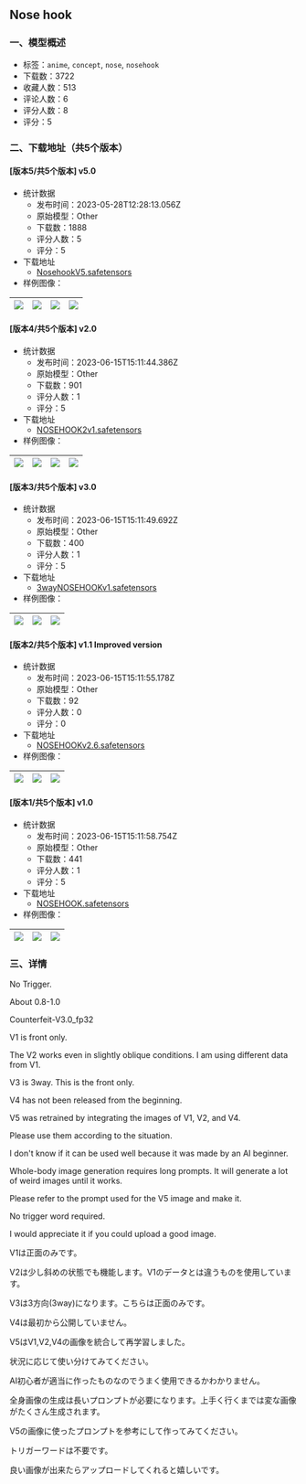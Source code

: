 ## Nose hook
### 一、模型概述

- 标签：`anime`, `concept`, `nose`, `nosehook`
- 下载数：3722
- 收藏人数：513
- 评论人数：6
- 评分人数：8
- 评分：5

### 二、下载地址（共5个版本）

#### [版本5/共5个版本] v5.0

- 统计数据
  - 发布时间：2023-05-28T12:28:13.056Z
  - 原始模型：Other
  - 下载数：1888
  - 评分人数：5
  - 评分：5
- 下载地址
  - [NosehookV5.safetensors](https://civitai.com/api/download/models/83630)
- 样例图像：

| <img src="https://image.civitai.com/xG1nkqKTMzGDvpLrqFT7WA/61046981-5f68-4da1-a0a0-db88628e2b2c/width=450/1154899.jpeg" /> | <img src="https://image.civitai.com/xG1nkqKTMzGDvpLrqFT7WA/05c864d4-0edd-403e-bda1-727b78e436b9/width=450/945665.jpeg" /> | <img src="https://image.civitai.com/xG1nkqKTMzGDvpLrqFT7WA/8a61f721-35f2-4c0b-b64f-da297839aae9/width=450/943562.jpeg" /> | <img src="https://image.civitai.com/xG1nkqKTMzGDvpLrqFT7WA/41cf7ae4-ad8f-4e32-80ae-31c07f9a72fe/width=450/943567.jpeg" /> |
| ---- | ---- | ---- | ---- |

#### [版本4/共5个版本] v2.0

- 统计数据
  - 发布时间：2023-06-15T15:11:44.386Z
  - 原始模型：Other
  - 下载数：901
  - 评分人数：1
  - 评分：5
- 下载地址
  - [NOSEHOOK2v1.safetensors](https://civitai.com/api/download/models/63850)
- 样例图像：

| <img src="https://image.civitai.com/xG1nkqKTMzGDvpLrqFT7WA/0de56ab5-1522-424f-b468-5fd6a02bb5d0/width=450/942149.jpeg" /> | <img src="https://image.civitai.com/xG1nkqKTMzGDvpLrqFT7WA/25233bed-b059-4dd7-b353-be59aef1d62a/width=450/704733.jpeg" /> | <img src="https://image.civitai.com/xG1nkqKTMzGDvpLrqFT7WA/90539700-08ab-4fa9-b130-74f25d9aeee9/width=450/705794.jpeg" /> | <img src="https://image.civitai.com/xG1nkqKTMzGDvpLrqFT7WA/5298fc12-91df-4c84-897e-7e3a4478a704/width=450/707622.jpeg" /> |
| ---- | ---- | ---- | ---- |

#### [版本3/共5个版本] v3.0

- 统计数据
  - 发布时间：2023-06-15T15:11:49.692Z
  - 原始模型：Other
  - 下载数：400
  - 评分人数：1
  - 评分：5
- 下载地址
  - [3wayNOSEHOOKv1.safetensors](https://civitai.com/api/download/models/65752)
- 样例图像：

| <img src="https://image.civitai.com/xG1nkqKTMzGDvpLrqFT7WA/72d4eecc-b12a-4345-b81f-f065dc17aae7/width=450/728708.jpeg" /> | <img src="https://image.civitai.com/xG1nkqKTMzGDvpLrqFT7WA/44d79935-5492-44ee-91f8-0a24807abafb/width=450/728866.jpeg" /> | <img src="https://image.civitai.com/xG1nkqKTMzGDvpLrqFT7WA/7aeb56d9-ca4a-4434-96c6-977021c75d0b/width=450/942639.jpeg" /> |
| ---- | ---- | ---- |

#### [版本2/共5个版本] v1.1 Improved version

- 统计数据
  - 发布时间：2023-06-15T15:11:55.178Z
  - 原始模型：Other
  - 下载数：92
  - 评分人数：0
  - 评分：0
- 下载地址
  - [NOSEHOOKv2.6.safetensors](https://civitai.com/api/download/models/66406)
- 样例图像：

| <img src="https://image.civitai.com/xG1nkqKTMzGDvpLrqFT7WA/9ac3e2af-0b52-4cd9-8ea6-1001cd642a16/width=450/736703.jpeg" /> | <img src="https://image.civitai.com/xG1nkqKTMzGDvpLrqFT7WA/a6db6397-8ab9-43ed-9db6-c7f448a8b1f1/width=450/942483.jpeg" /> | <img src="https://image.civitai.com/xG1nkqKTMzGDvpLrqFT7WA/962cdfa1-ce5c-4af7-b56d-2cc9078d628b/width=450/942484.jpeg" /> |
| ---- | ---- | ---- |

#### [版本1/共5个版本] v1.0

- 统计数据
  - 发布时间：2023-06-15T15:11:58.754Z
  - 原始模型：Other
  - 下载数：441
  - 评分人数：1
  - 评分：5
- 下载地址
  - [NOSEHOOK.safetensors](https://civitai.com/api/download/models/62983)
- 样例图像：

| <img src="https://image.civitai.com/xG1nkqKTMzGDvpLrqFT7WA/a952978b-f56b-42a6-a471-156cea3479f9/width=450/693742.jpeg" /> | <img src="https://image.civitai.com/xG1nkqKTMzGDvpLrqFT7WA/e2522f42-1cbe-4448-9419-82efec715684/width=450/694035.jpeg" /> | <img src="https://image.civitai.com/xG1nkqKTMzGDvpLrqFT7WA/a0c3b8a6-819f-420b-bc46-1d498d67c111/width=450/695227.jpeg" /> |
| ---- | ---- | ---- |


### 三、详情
<p>No Trigger.</p><p>About 0.8-1.0</p><p>Counterfeit-V3.0_fp32</p><p></p><p>V1 is front only.</p><p>The V2 works even in slightly oblique conditions. I am using different data from V1.</p><p>V3 is 3way. This is the front only.</p><p>V4 has not been released from the beginning.</p><p>V5 was retrained by integrating the images of V1, V2, and V4.</p><p>Please use them according to the situation.</p><p>I don't know if it can be used well because it was made by an AI beginner.</p><p>Whole-body image generation requires long prompts. It will generate a lot of weird images until it works.</p><p>Please refer to the prompt used for the V5 image and make it.</p><p>No trigger word required.</p><p>I would appreciate it if you could upload a good image.</p><p></p><p>V1は正面のみです。</p><p>V2は少し斜めの状態でも機能します。V1のデータとは違うものを使用しています。</p><p>V3は3方向(3way)になります。こちらは正面のみです。</p><p>V4は最初から公開していません。</p><p>V5はV1,V2,V4の画像を統合して再学習しました。</p><p></p><p>状況に応じて使い分けてみてください。</p><p></p><p>AI初心者が適当に作ったものなのでうまく使用できるかわかりません。</p><p></p><p>全身画像の生成は長いプロンプトが必要になります。上手く行くまでは変な画像がたくさん生成されます。</p><p>V5の画像に使ったプロンプトを参考にして作ってみてください。</p><p></p><p>トリガーワードは不要です。</p><p>良い画像が出来たらアップロードしてくれると嬉しいです。</p>